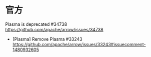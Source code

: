 
# 官方

Plasma is deprecated #34738 https://github.com/apache/arrow/issues/34738
- [Plasma] Remove Plasma #33243 https://github.com/apache/arrow/issues/33243#issuecomment-1480932605
